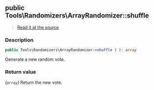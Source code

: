 ## public Tools\Randomizers\ArrayRandomizer::shuffle

> [Read it at the source](https://github.com/julien-boudry/Condorcet/blob/master/src/Tools/Randomizers/ArrayRandomizer.php#L86)

### Description    

```php
public Tools\Randomizers\ArrayRandomizer->shuffle ( ): array
```

Generate a new random vote.
    

### Return value   

*(`array`)* Return the new vote.

